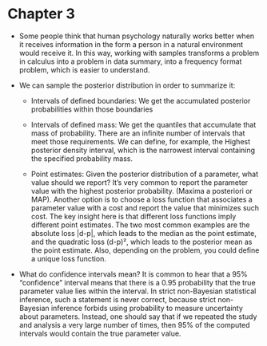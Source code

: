 # Chapter 3

* Some people think that human psychology naturally works better when it receives information in the form a person in a natural environment would receive it. In this way, working with samples transforms a problem in calculus into a problem in data summary, into a frequency format problem, which is easier to understand.

* We can sample the posterior distribution in order to summarize it:

    * Intervals of defined boundaries: We get the accumulated posterior probabilities within those boundaries

    * Intervals of defined mass: We get the quantiles that accumulate that mass of probability. There are an infinite number of intervals that meet those requirements. We can define, for example, the Highest posterior density interval, which is the narrowest interval containing the specified probability mass.


    * Point estimates: Given the posterior distribution of a parameter, what value should we report? It’s very common to report the parameter value with the highest posterior probability. (Maxima a posteriori or MAP). Another option is to choose a loss function that associates a parameter value with a cost and report the value that minimizes such cost. The key insight here is that different loss functions imply different point estimates. The two most common examples are the absolute loss |d-p|, which leads to the median as the point estimate, and the quadratic loss (d-p)², which leads to the posterior mean as the point estimate. Also, depending on the problem, you could define a unique loss function.

* What do confidence intervals mean? It is common to hear that a 95% “confidence” interval means that there is a 0.95 probability that the true parameter value lies within the interval. In strict non-Bayesian statistical inference, such a statement is never correct, because strict non-Bayesian inference forbids using probability to measure uncertainty about parameters. Instead, one should say that if we repeated the study and analysis a very large number of times, then 95% of the computed intervals would contain the true parameter value.

